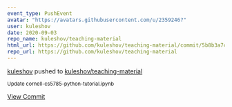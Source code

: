 ```yaml
---
event_type: PushEvent
avatar: "https://avatars.githubusercontent.com/u/2359246?"
user: kuleshov
date: 2020-09-03
repo_name: kuleshov/teaching-material
html_url: https://github.com/kuleshov/teaching-material/commit/5b8b3a7cdfc6474a00af45fa96133b3928f11de7
repo_url: https://github.com/kuleshov/teaching-material
---
```


<a href='https://github.com/kuleshov' target='_blank'>kuleshov</a> pushed to <a href='https://github.com/kuleshov/teaching-material' target='_blank'>kuleshov/teaching-material</a>

<small>Update cornell-cs5785-python-tutorial.ipynb</small>

<a href='https://github.com/kuleshov/teaching-material/commit/5b8b3a7cdfc6474a00af45fa96133b3928f11de7' target='_blank'>View Commit</a>